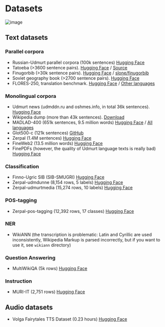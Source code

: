# Datasets

![image](https://github.com/udmurtNLP/docs/blob/main/imgs/datasets.png?raw=true)

## Text datasets

### Parallel corpora

- Russian-Udmurt parallel corpora (100k sentences) [Hugging Face](https://huggingface.co/datasets/udmurtNLP/udmurt-russian-parallel-corpora)
- Tatoeba (>3600 sentence pairs). [Hugging Face](https://huggingface.co/datasets/udmurtNLP/tatoeba-rus-udm-parallel-corpora) / [Source](https://tatoeba.org/ru/downloads)
- Finugorbib (>30k sentence pairs). [Hugging Face](https://huggingface.co/datasets/udmurtNLP/udmurt-bible-parallel-corpora) / [slone/finugorbib](https://huggingface.co/datasets/slone/finugorbib)
- Soviet geography book (>2700 sentence pairs). [Hugging Face](https://huggingface.co/datasets/udmurtNLP/soviet-geography-book-rus-udm-parallel-corpora)
- FLORES-250, translation benchmark. [Hugging Face](https://huggingface.co/datasets/udmurtNLP/flores-250-rus-udm) / [Other languages](https://huggingface.co/datasets/tartuNLP/smugri-flores-testset)

### Monolingual corpora

- Udmurt news (udmddn.ru and oshmes.info, in total 36k sentences). [Hugging Face](https://huggingface.co/datasets/tartuNLP/smugri-data)
- Wikipedia dump (more than 43k sentences). [Download](https://dumps.wikimedia.org/udmwiki/)
- MADLAD-400 (651k sentences, 9.5 million words) [Hugging Face](https://huggingface.co/datasets/udmurtNLP/madlad-400-udmurt) / [All languages](https://huggingface.co/datasets/allenai/MADLAD-400)
- Glot500-c (121k sentences) [GitHub](https://github.com/cisnlp/Glot500)
- Zerpal (1.4M sentences) [Hugging Face](https://huggingface.co/datasets/udmurtNLP/zerpal)
- FineWeb2 (13.5 million words) [Hugging Face](https://huggingface.co/datasets/HuggingFaceFW/fineweb-2)
- FinePDFs (however, the quality of Udmurt language texts is really bad) [Hugging Face](https://huggingface.co/datasets/HuggingFaceFW/finepdfs)

### Classification

- Finno-Ugric SIB (SIB-SMUGRI) [Hugging Face](https://huggingface.co/datasets/tartuNLP/sib-smugri)
- Zerpal-udmdunne (8,154 rows, 5 labels) [Hugging Face](https://huggingface.co/datasets/udmurtNLP/zerpal-udmdunne)
- Zerpal-udmurtmedia (15,274 rows, 10 labels) [Hugging Face](https://huggingface.co/datasets/udmurtNLP/zerpal-udmurtmedia)

### POS-tagging

- Zerpal-pos-tagging (12,392 rows, 17 classes) [Hugging Face](https://huggingface.co/datasets/udmurtNLP/zerpal-pos-tagging)

### NER

- WikiANN (the transcription is problematic: Latin and Cyrillic are used inconsistently, Wikipedia Markup is parsed incorrectly, but if you want to use it, see `wikiann` directory)

### Question Answering

- MultiWikiQA (5k rows) [Hugging Face](https://huggingface.co/datasets/alexandrainst/multi-wiki-qa)

### Instruction

- MURI-IT (2,751 rows) [Hugging Face](https://huggingface.co/datasets/akoksal/muri-it-language-split)

## Audio datasets

- Volga Fairytales TTS Dataset (0.23 hours) [Hugging Face](https://huggingface.co/datasets/yasalma/fairytales)